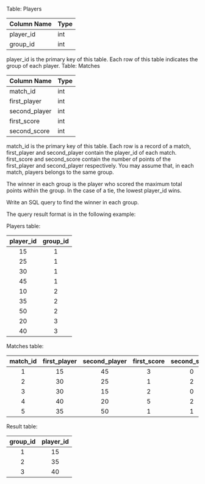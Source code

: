 Table: Players

| Column Name | Type  |
|-------------|-------|
| player_id   | int   |
| group_id    | int   |

player_id is the primary key of this table.
Each row of this table indicates the group of each player.
Table: Matches


| Column Name   | Type    |
|---------------|---------|
| match_id      | int     |
| first_player  | int     |
| second_player | int     | 
| first_score   | int     |
| second_score  | int     |

match_id is the primary key of this table.
Each row is a record of a match, first_player and second_player contain the player_id of each match.
first_score and second_score contain the number of points of the first_player and second_player respectively.
You may assume that, in each match, players belongs to the same group.
 

The winner in each group is the player who scored the maximum total points within the group. In the case of a tie, the lowest player_id wins.

Write an SQL query to find the winner in each group.

The query result format is in the following example:

Players table:

| player_id | group_id   |
|:---------:|:----------:|
| 15        | 1          |
| 25        | 1          |
| 30        | 1          |
| 45        | 1          |
| 10        | 2          |
| 35        | 2          |
| 50        | 2          |
| 20        | 3          |
| 40        | 3          |


Matches table:

| match_id   | first_player | second_player | first_score | second_score |
|:----------:|:----------:|:----------:|:----------:|:----------:|
| 1          | 15           | 45            | 3           | 0            |
| 2          | 30           | 25            | 1           | 2            |
| 3          | 30           | 15            | 2           | 0            |
| 4          | 40           | 20            | 5           | 2            |
| 5          | 35           | 50            | 1           | 1            |


Result table:

| group_id  | player_id  |
|:----------:|:----------:|
| 1         | 15         |
| 2         | 35         |
| 3         | 40         |
